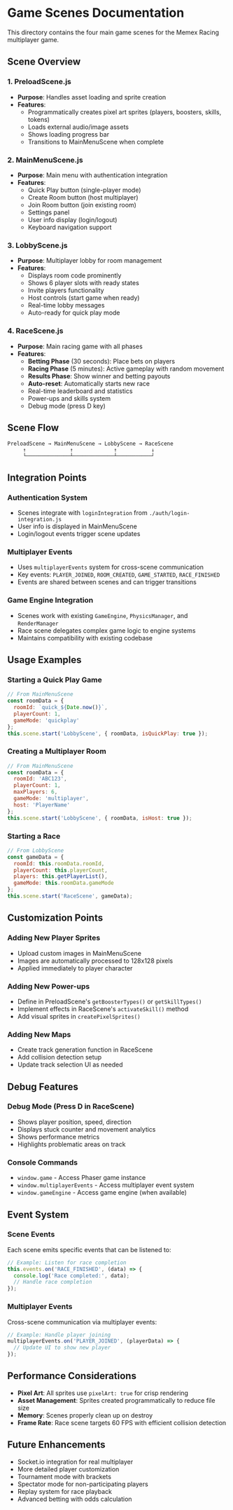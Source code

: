 # Game Scenes Documentation

This directory contains the four main game scenes for the Memex Racing multiplayer game.

## Scene Overview

### 1. PreloadScene.js
- **Purpose**: Handles asset loading and sprite creation
- **Features**: 
  - Programmatically creates pixel art sprites (players, boosters, skills, tokens)
  - Loads external audio/image assets
  - Shows loading progress bar
  - Transitions to MainMenuScene when complete

### 2. MainMenuScene.js
- **Purpose**: Main menu with authentication integration
- **Features**:
  - Quick Play button (single-player mode)
  - Create Room button (host multiplayer)
  - Join Room button (join existing room)
  - Settings panel
  - User info display (login/logout)
  - Keyboard navigation support

### 3. LobbyScene.js
- **Purpose**: Multiplayer lobby for room management
- **Features**:
  - Displays room code prominently
  - Shows 6 player slots with ready states
  - Invite players functionality
  - Host controls (start game when ready)
  - Real-time lobby messages
  - Auto-ready for quick play mode

### 4. RaceScene.js
- **Purpose**: Main racing game with all phases
- **Features**:
  - **Betting Phase** (30 seconds): Place bets on players
  - **Racing Phase** (5 minutes): Active gameplay with random movement
  - **Results Phase**: Show winner and betting payouts
  - **Auto-reset**: Automatically starts new race
  - Real-time leaderboard and statistics
  - Power-ups and skills system
  - Debug mode (press D key)

## Scene Flow

```
PreloadScene → MainMenuScene → LobbyScene → RaceScene
     ↑              ↑             ↑           ↓
     └──────────────┴─────────────┴───────────┘
```

## Integration Points

### Authentication System
- Scenes integrate with `loginIntegration` from `./auth/login-integration.js`
- User info is displayed in MainMenuScene
- Login/logout events trigger scene updates

### Multiplayer Events
- Uses `multiplayerEvents` system for cross-scene communication
- Key events: `PLAYER_JOINED`, `ROOM_CREATED`, `GAME_STARTED`, `RACE_FINISHED`
- Events are shared between scenes and can trigger transitions

### Game Engine Integration
- Scenes work with existing `GameEngine`, `PhysicsManager`, and `RenderManager`
- Race scene delegates complex game logic to engine systems
- Maintains compatibility with existing codebase

## Usage Examples

### Starting a Quick Play Game
```javascript
// From MainMenuScene
const roomData = {
  roomId: `quick_${Date.now()}`,
  playerCount: 1,
  gameMode: 'quickplay'
};
this.scene.start('LobbyScene', { roomData, isQuickPlay: true });
```

### Creating a Multiplayer Room
```javascript
// From MainMenuScene
const roomData = {
  roomId: 'ABC123',
  playerCount: 1,
  maxPlayers: 6,
  gameMode: 'multiplayer',
  host: 'PlayerName'
};
this.scene.start('LobbyScene', { roomData, isHost: true });
```

### Starting a Race
```javascript
// From LobbyScene
const gameData = {
  roomId: this.roomData.roomId,
  playerCount: this.playerCount,
  players: this.getPlayerList(),
  gameMode: this.roomData.gameMode
};
this.scene.start('RaceScene', gameData);
```

## Customization Points

### Adding New Player Sprites
- Upload custom images in MainMenuScene
- Images are automatically processed to 128x128 pixels
- Applied immediately to player character

### Adding New Power-ups
- Define in PreloadScene's `getBoosterTypes()` or `getSkillTypes()`
- Implement effects in RaceScene's `activateSkill()` method
- Add visual sprites in `createPixelSprites()`

### Adding New Maps
- Create track generation function in RaceScene
- Add collision detection setup
- Update track selection UI as needed

## Debug Features

### Debug Mode (Press D in RaceScene)
- Shows player position, speed, direction
- Displays stuck counter and movement analytics
- Shows performance metrics
- Highlights problematic areas on track

### Console Commands
- `window.game` - Access Phaser game instance
- `window.multiplayerEvents` - Access multiplayer event system
- `window.gameEngine` - Access game engine (when available)

## Event System

### Scene Events
Each scene emits specific events that can be listened to:

```javascript
// Example: Listen for race completion
this.events.on('RACE_FINISHED', (data) => {
  console.log('Race completed:', data);
  // Handle race completion
});
```

### Multiplayer Events
Cross-scene communication via multiplayer events:

```javascript
// Example: Handle player joining
multiplayerEvents.on('PLAYER_JOINED', (playerData) => {
  // Update UI to show new player
});
```

## Performance Considerations

- **Pixel Art**: All sprites use `pixelArt: true` for crisp rendering
- **Asset Management**: Sprites created programmatically to reduce file size
- **Memory**: Scenes properly clean up on destroy
- **Frame Rate**: Race scene targets 60 FPS with efficient collision detection

## Future Enhancements

- Socket.io integration for real multiplayer
- More detailed player customization
- Tournament mode with brackets
- Spectator mode for non-participating players
- Replay system for race playback
- Advanced betting with odds calculation